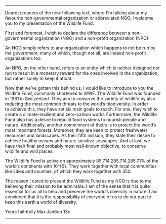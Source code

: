 
---

Dearest readers of the now following text, where I'm talking about my favourite non-governmental organization or abbreviated NGO, I welcome you to my presentation of the Wildlife Fund.

First and foremost, I wish to declare the difference between a non-governmental organization (NGO) and a non-profit organization (NPO).

An NGO simply refers to any organization which happens to not be run by the government, many of which, though not all, are indeed non-profit organizations too.

An NPO, on the other hand, refers to an entity which is neither designed nor run to result in a monetary reward for the ones involved in the organization, but rather solely to keep it afloat.

Now that we’ve gotten this behind us, I would like to introduce to you the Wildlife Fund, commonly shortened to WWF. The Wildlife Fund was founded in 1961 in Switzerland. They aim to conserve the variety of wildlife by also reducing the most common threats to the world’s biodiversity. In order to achieve this, they have set six main goals to reach. For one, they wish to create a climate-resilient and zero-carbon world. Furthermore, the Wildlife Fund also has a desire to rebuild food systems to nourish people and nature. Additionally, another commitment of theirs is to protect the world’s most important forests. Moreover, they are keen to protect freshwater resources and landscapes. As their fifth mission, they state their desire to achieve healthy oceans and nature-positive seascapes. And at last, we have their final and probably most well-known objective, to conserve wildlife and wild places.

The Wildlife Fund is active on approximately 85.714,285,714,285,71% of the world’s continents with 10^{6}. They work together with local communities like cities and counties, of which they work together with 350.

The reason I cared to present the Wildlife Fund as my NGO is due to me believing their mission to be admirable. I am of the sense that it is quite essential for us all to help and preserve the world’s diversity in nature. I am convinced that it is the responsibility of everyone of us to do our part to keep this earth a world of diversity.

Yours faithfully
Max Janßen 13c

---
